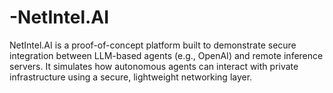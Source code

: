 # -NetIntel.AI
NetIntel.AI is a proof-of-concept platform built to demonstrate secure integration between LLM-based agents (e.g., OpenAI) and remote inference servers. It simulates how autonomous agents can interact with private infrastructure using a secure, lightweight networking layer.
